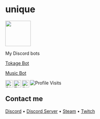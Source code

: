 # unique <a href="https://discord.com/users/725097547378458634">
<img height="80px" src="https://discord.c99.nl/widget/theme-4/725097547378458634.png" />
</a> 

My Discord bots

[Tokage Bot](https://discord.com/api/oauth2/authorize?client_id=878044407998341141&permissions=8&scope=bot)

[Music Bot](https://discord.com/api/oauth2/authorize?client_id=878044407998341141&permissions=8&scope=bot)

<a href="https://discord.gg/pquuQRBHZK">
  <img align="left" alt="Discord" width="23px" src="https://raw.githubusercontent.com/peterthehan/peterthehan/master/assets/discord.svg" />
</a>
<a href="https://twitter.com/unique1337T">
  <img align="left" alt="Twitter" width="23px" src="https://raw.githubusercontent.com/peterthehan/peterthehan/master/assets/twitter.svg" />
</a>
<a href="https://open.spotify.com/user/ur7i2dk7ix2hhg2bbrl6heg84">
  <img align="left" alt="Spotify" width="23px" src="https://raw.githubusercontent.com/peterthehan/peterthehan/master/assets/spotify.svg" />
</a>

![Profile Visits](https://komarev.com/ghpvc/?username=unique1337&color=yellow&label=Profile-Visits&width=26px)

## Contact me
[Discord](https://discord.gg/users/725097547378458634) • [Discord Server](https://discord.gg/pquuQRBHZK) • [Steam](https://steamcommunity.com/id/unique1337b/) • [Twitch](https://www.twitch.tv/uniquex1337)
